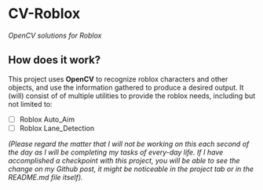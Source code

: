 # **CV-Roblox**

*OpenCV solutions for Roblox*

## **How does it work?**

This project uses **OpenCV** to recognize roblox characters and other objects, and use the information gathered to produce a desired output. It (will) consist of of multiple utilities to provide the roblox needs, including but not limited to:

- [ ] Roblox Auto_Aim  
- [ ] Roblox Lane_Detection

*(Please regard the matter that I will not be working on this each second of the day as I will be completing my tasks of every-day life. If I have accomplished a checkpoint with this project, you will be able to see the change on my Github post, it might be noticeable in the project tab or in the README.md file itself).*